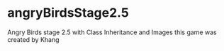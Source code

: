 # angryBirdsStage2.5
Angry Birds stage 2.5 with Class Inheritance and Images
this game was created by Khang